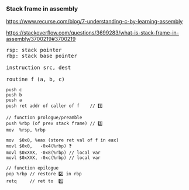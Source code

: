 ### Stack frame in assembly

https://www.recurse.com/blog/7-understanding-c-by-learning-assembly

https://stackoverflow.com/questions/3699283/what-is-stack-frame-in-assembly/3700219#3700219

<pre>
rsp: stack pointer 
rbp: stack base pointer

instruction src, dest

routine f (a, b, c)
</pre>

```
push c
push b
push a
push ret addr of caller of f    // 1️⃣

// function prologue/preamble
push %rbp (of prev stack frame) // 2️⃣
mov  %rsp, %rbp

mov  $0x0, %eax (store ret val of f in eax)
movl $0x0,   -0x4(%rbp) ❓
movl $0xXXX, -0x8(%rbp) // local var
movl $0xXXX, -0xc(%rbp) // local var

// function epilogue
pop %rbp // restore 2️⃣ in rbp
retq     // ret to  1️⃣
```
